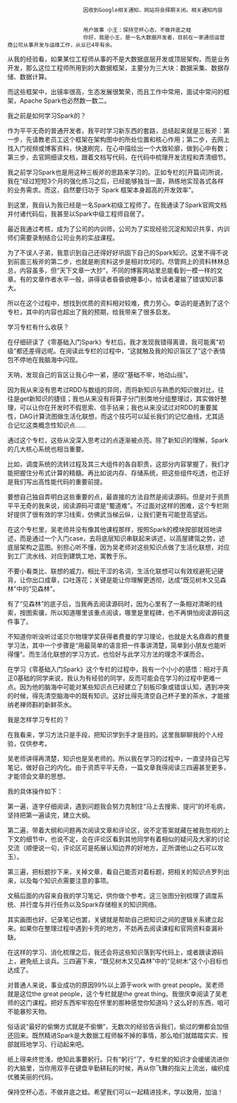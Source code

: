 
                            
                            因收到Google相关通知，网站将会择期关闭。相关通知内容
                            
                            
                            用户故事 小王：保持空杯心态，不做井底之蛙
                            你好，我是小王，是一名大数据开发者，目前在一家通信运营商公司从事开发与运维工作，从业已4年有余。

从我的经验看，如果某位工程师从事的不是大数据底层开发或顶层架构，而是业务开发，那么这位工程师所用到的大数据框架，主要分为三大块：数据采集、数据存储、数据计算。

而这些框架中，出镜率很高，生态发展很繁荣，而且工作中常用，面试中常问的框架，Apache Spark也必然数一数二。

我之前是如何学习Spark的？

作为平平无奇的普通开发者，我平时学习新东西的套路，总结起来就是三板斧：第一步，先请教老员工这个框架在架构图中的所处位置和核心作用；第二步，去网上找入门视频或博客资料，快速刷完，在心中描绘出一个大致轮廓，做到心中有数；第三步，去官网细读文档，跟着文档写代码，在代码中梳理开发流程和弄清细节。



我之前学习Spark也是用这种三板斧的思路来学习的。正如专栏的[开篇词]所说，我在“经过短短3个月的强化练习之后，已经能够独当一面，熟练地实现各式各样的业务需求。而这，自然要归功于 Spark 框架本身超高的开发效率”。

到这里，我自认为我已经是一名Spark初级工程师了。在我通读了Spark官网文档并付诸代码后，我甚至以Spark中级工程师自居了。

最近我通过考核，成为了公司的内训师，公司为了实现经验沉淀和知识共享，内训师们需要录制结合公司业务的实战课程。

为了不误人子弟，我意识到自己还得好好巩固下自己的Spark知识。这里不得不说到前面三板斧的第二步，也就是刷资料这步是相对坎坷的。尽管网上的资料林林总总，内容虽多，但“天下文章一大抄”，不同的博客网站里总能看到一模一样的文章。有的文章作者水平一般，讲得读者昏昏欲睡事小，给读者灌输了错误知识事大。

所以在这个过程中，想找到优质的资料相对较难，费力劳心。幸运的是遇到了这个专栏，其中的内容也超出了我的预期，给我带来了很多启发。

学习专栏有什么收获？

在仔细研读了《零基础入门Spark》专栏后，我才发现我错得离谱，我可能离“初级”都还差得远呢。在阅读此专栏的过程中，“这就触及我的知识盲区了”这个表情包不停地在我脑海中闪现。



天呐，发现自己的盲区让我心中一紧，感叹“基础不牢，地动山摇”。

因为我从来没有思考过RDD与数组的异同，而将新知识与熟悉的知识做对比，往往是get新知识的捷径；我也从来没有将算子分门别类地分组整理过，其实做好整理，可以让你在开发时不假思索、信手拈来；我也从来没试过对RDD的重要属性，DAG计算流图做生活化联想，而这个技巧可以延长我们的记忆曲线，尤其适合记忆这类概念性知识点……

通过这个专栏，这些从没深入思考过的点逐渐被点亮。除了新知识的理解，Spark的几大核心系统也相当重要。

比如，调度系统的流转过程及其三大组件的各自职责，这部分内容掌握了，我们才能把握住分布式计算的精髓。再比如说内存、存储系统，把这些组件吃透，也正好是我们写出高性能代码的重要前提。

要想自己独自弄明白这些重要的点，最直接的方法自然是阅读源码。但是对于资质平平无奇的我来说，阅读源码可谓是“蜀道难”。不过面对这样的困难，这个专栏刚好提供了很有效的学习线索，仿佛武当梯云纵，让我们更有可能登高望远。

在这个专栏里，吴老师并没有像其他课程那样，按照Spark的模块按部就班地讲述，而是通过一个入门case，去将底层知识串联起来讲述，以高屋建瓴之势，述底层架构之蓝图。别担心听不懂，因为吴老师对这些知识点做了生活化联想，对应到工厂流水线、对应到建筑工地，寓教于乐。

不要小看类比、联想的威力，相比干涩的名词，生活化联想可以有效规避死记硬背，让你出口成章，口吐莲花；关键是能让你理解更透彻，达成“既见树木又见森林”中的“见森林”。

有了“见森林”的底子后，当我再去阅读源码时，因为心里有了一条相对清晰的线索，按图索骥，所以知道哪里该重点阅读，哪里是里程碑，也不再惧怕阅读源码这件事了。

不知道你听没听过诺贝尔物理学奖获得者费曼的学习理论，也就是大名鼎鼎的费曼学习法，其中一个步骤是“用最简单的语言把一件事讲清楚，简单到小朋友也能听得懂”。而生活化联想的学习方式，也恰好与此学习方法的理念不谋而合。

在学习《零基础入门Spark》这个专栏的过程中，我有一个小小的感悟：相对于真正0基础的同学来说，我认为有经验的同学，反而可能会在学习的过程中更难一点。因为他的脑海中可能对某些知识点已经建立了刻板印象或错误认知，遇到冲突的时候，得先清空脑海中的既有知识。这好比得先清空自己杯子里的茶水，才能接纳老禅师斟的新鲜茶水。

我是怎样学习专栏的？

在我看来，学习方法只是手段，把知识学到手才是目的。这里我聊聊我的个人经验，仅供参考。

吴老师讲得再清楚，知识也是吴老师的。所以我在学习的过程中，一直坚持自己写笔记，做好自己的内化。由于资质平平无奇，一篇文章我得阅读三四遍甚至更多，才能领会文章的思想。

我的具体操作如下：

第一遍，逐字仔细阅读，遇到问题我会努力克制住“马上去搜索、提问”的坏毛病，坚持把第一遍读完，建立大纲。

第二遍，带着大纲和问题再次阅读文章和评论区，说不定答案就藏在被我忽视的上下文的细节中，也说不定，会在评论区看到其他同学有着相似的疑问及大家的讨论交流（顺便说一句，评论区可是拓展认知边界的好地方，正所谓他山之石可以攻玉）。

第三遍，把标题抄下来，关掉文章，看自己能否对着标题，把相关的知识点罗列出来，以及每个知识点需要注意的事项。

文稿后面的内容来自我的学习笔记，供你做个参考。这三张图分别梳理了调度系统、并行度与并行任务以及Spark存储相关的知识网络。

其实画图也好，记录笔记也罢，关键就是帮助自己把知识之间的逻辑关系建立起来。如果你在整理过程中遇到卡壳的地方，不妨再去阅读课程和官网资料查漏补缺。







在这样的学习、消化梳理之后，我还会将这些知识落到写代码上，或者跟读源码上，避免纸上谈兵。三四遍下来，“既见树木又见森林”中的“见树木”这个小目标也达成了。

对普通人来说，事业成功的原因99%以上源于work with great people。吴老师就是这位the great people，这个专栏就是the great thing。我很庆幸阅读了吴老师的这门课程。把好东西牢牢抱在怀里的那种感觉你知道吗？这么好的东西，咱可不能暴殄天物。

俗话说“最好的偷懒方式就是不偷懒”，无数次的经验告诉我们，偷过的懒都会加倍还回来。既然精进Spark是大数据工程师躲不掉的事情，那么咱们就踏踏实实、按部就班地学习、行动起来吧。

纸上得来终觉浅，绝知此事要躬行。只有“躬行”了，专栏里的知识才会缓缓流进你的大脑里，当你用双手在键盘辛勤耕耘的时候，再从你飞舞的指尖上流出，编织成优雅美丽的代码。

保持空杯心态，不做井底之蛙。希望我们可以一起精进技术，学以致用，加油！

                        
                        
                            